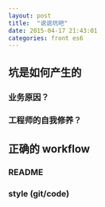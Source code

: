 ```yaml
---
layout: post
title:  "说说坑吧"
date: 2015-04-17 21:43:01
categories: front es6
---
```


## 坑是如何产生的

### 业务原因？

### 工程师的自我修养？

## 正确的 workflow

### README

### style (git/code)
